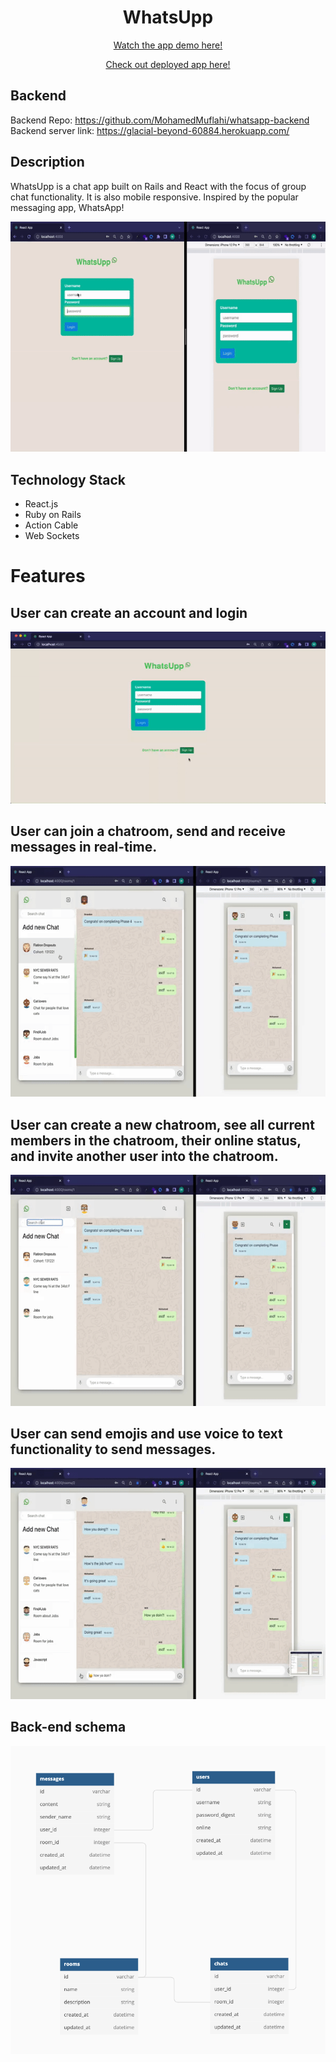 <h1 align = "center">WhatsUpp</h1>

<p align = "center"><a href = "https://youtu.be/mZKe-pdVhlc">Watch the app demo here!</a></p>
<p align = "center"><a href = "https://illustrious-longma-22a381.netlify.app">Check out deployed app here!</a></p>

## Backend

Backend Repo: https://github.com/MohamedMuflahi/whatsapp-backend                           
Backend server link: https://glacial-beyond-60884.herokuapp.com/

## Description

WhatsUpp is a chat app built on Rails and React with the focus of group chat functionality. It is also mobile responsive. Inspired by the popular messaging app, WhatsApp!

<p align="center"><img src = "/git-demo/demo.gif"/></p>

## Technology Stack

- React.js
- Ruby on Rails
- Action Cable
- Web Sockets

# Features

## User can create an account and login

<p align="center"><img src = "/git-demo/signup.gif"/></p>

## User can join a chatroom, send and receive messages in real-time.

<p align="center"><img src = "/git-demo/joinChat.gif"/></p>

## User can create a new chatroom, see all current members in the chatroom, their online status, and invite another user into the chatroom.

<p align="center"><img src = "/git-demo/create-chat.gif"/></p>

## User can send emojis and use voice to text functionality to send messages.

<p align="center"><img src = "/git-demo/emoji.gif"/></p>

## Back-end schema
<p align="center"><img src = "/git-demo/schema.png"/></p>
